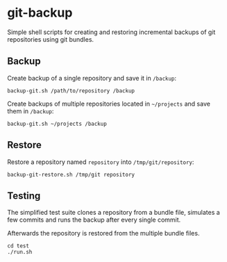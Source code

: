 git-backup
==========
Simple shell scripts for creating and restoring incremental backups of git repositories using git bundles.

Backup
----------
Create backup of a single repository and save it in `/backup`:
```
backup-git.sh /path/to/repository /backup
```

Create backups of multiple repositories located in `~/projects` and save them in `/backup`:
```
backup-git.sh ~/projects /backup
```

Restore
----------
Restore a repository named `repository` into `/tmp/git/repository`:

```
backup-git-restore.sh /tmp/git repository
```

Testing
----------
The simplified test suite clones a repository from a bundle file, 
simulates a few commits and runs the backup after every single commit.

Afterwards the repository is restored from the multiple bundle files.

```
cd test
./run.sh
```